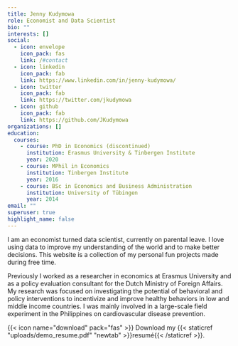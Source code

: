 ```yaml
---
title: Jenny Kudymowa
role: Economist and Data Scientist
bio: ""
interests: []
social:
  - icon: envelope
    icon_pack: fas
    link: /#contact
  - icon: linkedin
    icon_pack: fab
    link: https://www.linkedin.com/in/jenny-kudymowa/
  - icon: twitter
    icon_pack: fab
    link: https://twitter.com/jkudymowa
  - icon: github
    icon_pack: fab
    link: https://github.com/JKudymowa
organizations: []
education:
  courses:
    - course: PhD in Economics (discontinued)
      institution: Erasmus University & Tinbergen Institute
      year: 2020
    - course: MPhil in Economics
      institution: Tinbergen Institute
      year: 2016
    - course: BSc in Economics and Business Administration
      institution: University of Tübingen
      year: 2014
email: ""
superuser: true
highlight_name: false
---
```

I am an economist turned data scientist, currently on parental leave. I love using data to improve my understanding of the world and to make better decisions. This website is a collection of my personal fun projects made during free time.

Previously I worked as a researcher in economics at Erasmus University and as a policy evaluation consultant for the Dutch Ministry of Foreign Affairs. My research was focused on investigating the potential of behavioral and policy interventions to incentivize and improve healthy behaviors in low and middle income countries. I was mainly involved in a large-scale field experiment in the Philippines on cardiovascular disease prevention. 

{{< icon name="download" pack="fas" >}} Download my {{< staticref "uploads/demo_resume.pdf" "newtab" >}}resumé{{< /staticref >}}.